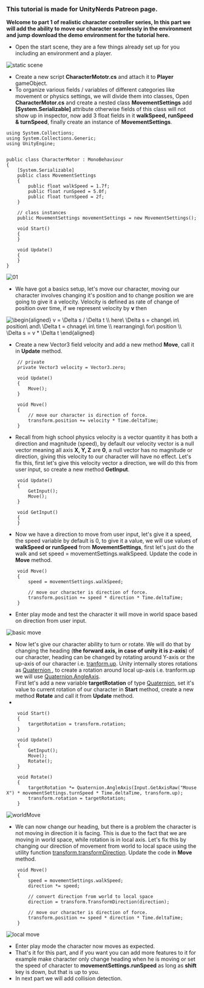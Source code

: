 ### This tutorial is made for UnityNerds Patreon page.   

**Welcome to part 1 of realistic character controller series, In this part we will add the ability to move our character seamlessly in the environment and jump download the demo environment for the tutorial here.**    

- Open the start scene, they are a few things already set up for you including an environment and a player.

![static scene](https://user-images.githubusercontent.com/23467551/135841347-de48dcab-6b21-4ac8-b901-fe6bd31471af.png)

- Create a new script **CharacterMototr.cs** and attach it to **Player** gameObject.
- To organize various fields / variables of different categories like movement or physics settings, we will divide them into classes, Open **CharacterMotor.cs** and create a nested class **MovementSettings** add **[System.Serializable]** attribute otherwise fields of this class will not show up in inspector, now add 3 float fields in it **walkSpeed, runSpeed & turnSpeed**, finally create an instance of **MovementSettings**.

```
using System.Collections;
using System.Collections.Generic;
using UnityEngine;


public class CharacterMotor : MonoBehaviour
{
    [System.Serializable]
    public class MovementSettings
    {
        public float walkSpeed = 1.7f;
        public float runSpeed = 5.0f;
        public float turnSpeed = 2f;
    }

    // class instances
    public MovementSettings movementSettings = new MovementSettings();

    void Start()
    {
    }

    void Update()
    {
    }
}
```

![01](https://user-images.githubusercontent.com/23467551/135844076-4fb07d84-4d9d-4bfa-8835-e43be80da2bf.png)

- We have got a basics setup, let's move our character, moving our character involves changing it's position and to change position we are going to give it a velocity. Velocity is defined as rate of change of position over time, if we represent velocity by **v** then  

<img src="https://latex.codecogs.com/gif.latex?\begin{aligned}&space;v&space;=&space;\Delta&space;s&space;/&space;\Delta&space;t&space;\\&space;here\&space;\Delta&space;s&space;=&space;change\&space;in\&space;position\&space;and\&space;\Delta&space;t&space;=&space;chnage\&space;in\&space;time&space;\\&space;rearranging\&space;for\&space;position&space;\\&space;\Delta&space;s&space;=&space;v&space;*&space;\Delta&space;t&space;\end{aligned}" title="\begin{aligned} v = \Delta s / \Delta t \\ here\ \Delta s = change\ in\ position\ and\ \Delta t = chnage\ in\ time \\ rearranging\ for\ position \\ \Delta s = v * \Delta t \end{aligned}" />   

- Create a new Vector3 field velocity and add a new method **Move**, call it in **Update** method.

```
    // private
    private Vector3 velocity = Vector3.zero;

    void Update()
    {
        Move();
    }

    void Move()
    {
        // move our character is direction of force.
        transform.position += velocity * Time.deltaTime;
    }
```

- Recall from high school physics velocity is a vector quantity it has both a direction and magnitude (speed), by default our velocity vector is a null vector meaning all axis **X, Y, Z** are **0**, a null vector has no magnitude or direction, giving this velocity to our character will have no effect.
Let's fix this, first let's give this velocity vector a  direction, we will do this from user input, so create a new method **GetInput**.

```
    void Update()
    {
        GetInput();
        Move();
    }

    void GetInput()
    {
    }
```

- Now we have a direction to move from user input, let's give it a speed, the speed variable by default is 0, to give it a value, we will use values of **walkSpeed or runSpeed** from **MovementSettings**, first let's just do the walk and set speed = movementSettings.walkSpeed. Update the code in **Move** method.

```
    void Move()
    {
        speed = movementSettings.walkSpeed;

        // move our character is direction of force.
        transform.position += speed * direction * Time.deltaTime;
    }
```

- Enter play mode and test the character it will move in world space based on direction from user input.

![basic move](https://user-images.githubusercontent.com/23467551/135877714-a8db810d-2363-41e5-964f-d9e307ead396.gif)

- Now let's give our character ability to turn or rotate. We will do that by changing the heading (**the forward axis, in case of unity it is z-axis**) of our character, heading can be changed by rotating around Y-axis or the up-axis of our character i.e. [tranform.up](https://docs.unity3d.com/ScriptReference/Transform-up.html).
Unity internally stores rotations as [Quaternion ](https://docs.unity3d.com/ScriptReference/Quaternion.html), to create a rotation around local up-axis i.e. tranform.up we will use [Quaternion.AngleAxis](https://docs.unity3d.com/ScriptReference/Quaternion.AngleAxis.html).    
First let's add a new variable **targetRotation** of type [Quaternion](https://docs.unity3d.com/ScriptReference/Quaternion.html), set it's value to current rotation of our character in **Start** method, create a new method **Rotate** and call it from **Update** method.   
- 

```
    void Start()
    {
        targetRotation = transform.rotation;
    }

    void Update()
    {
        GetInput();
        Move();
        Rotate();
    }

    void Rotate()
    {
        targetRotation *= Quaternion.AngleAxis(Input.GetAxisRaw("Mouse X") * movementSettings.turnSpeed * Time.deltaTime, transform.up);
        transform.rotation = targetRotation;
    }
```

![worldMove](https://user-images.githubusercontent.com/23467551/135892745-d18e7e2d-1900-42bf-9e70-5b250a5f4546.gif)

- We can now change our heading, but there is a problem the character is not moving in direction it is facing. This is due to the fact that we are moving in world space, while rotation is in local axis. Let's fix this by changing our direction of movement from world to local space using the utility function [transform.transformDirection](https://docs.unity3d.com/ScriptReference/Transform.TransformDirection.html).
Update the code in **Move** method.

```
    void Move()
    {
        speed = movementSettings.walkSpeed;
        direction *= speed;

        // convert direction from world to local space
        direction = transform.TransformDirection(direction);

        // move our character is direction of force.
        transform.position += speed * direction * Time.deltaTime;
    }
```

![local move](https://user-images.githubusercontent.com/23467551/135894461-f2eddcda-1828-4ac0-a392-340dada5bf5e.gif)

- Enter play mode the character now moves as expected.
- That's it for this part, and if you want you can add more features to it for example make character only change heading when he is moving or set the speed of character to **movementSettings.runSpeed** as long as **shift** key is down, but that is up to you.    
-  In next part we will add collision detection.
